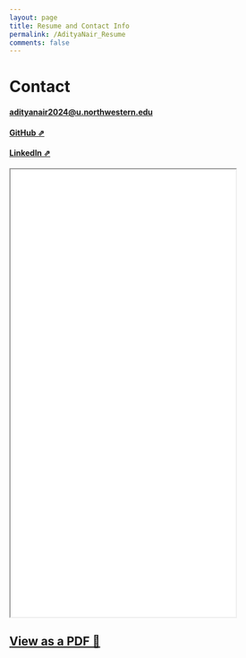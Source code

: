 ```yaml
---
layout: page
title: Resume and Contact Info
permalink: /AdityaNair_Resume
comments: false
---
```


# Contact

#### [adityanair2024@u.northwestern.edu](adityanair2024@u.northwestern.edu)

#### [GitHub ⇗](https://github.com/gogiputtar)

#### [LinkedIn ⇗](https://www.linkedin.com/in/aditya-nair-33b166203/) 

<iframe src="_pages/AdityaNair_Resume_Jan2024.pdf" width="80%" height="800">
</iframe>

## [View as a PDF 📄](AdityaNair_Resume_Jan2024.pdf)

